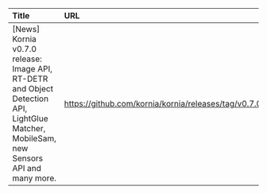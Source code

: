 | Title                                                                                                                                   | URL                                                  |   Score | Date                |
|:----------------------------------------------------------------------------------------------------------------------------------------|:-----------------------------------------------------|--------:|:--------------------|
| [News] Kornia v0.7.0 release: Image API, RT-DETR and Object Detection API, LightGlue Matcher, MobileSam, new Sensors API and many more. | https://github.com/kornia/kornia/releases/tag/v0.7.0 |      37 | 2023-08-02 10:45:03 |